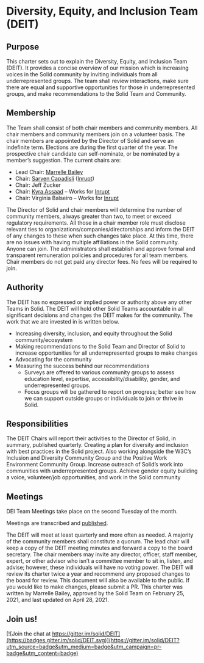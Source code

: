 # Diversity, Equity, and Inclusion Team (DEIT)
## Purpose
This charter sets out to explain the Diversity, Equity, and Inclusion Team (DEIT). It provides a concise overview of our mission which is increasing voices in the Solid community by inviting individuals from all underrepresented groups. The team shall review interactions, make sure there are equal and supportive opportunities for those in underrepresented groups, and make recommendations to the Solid Team and Community.
## Membership
The Team shall consist of both chair members and community members. All chair members and community members join on a volunteer basis. The chair members are appointed by the Director of Solid and serve an indefinite term. Elections are during the first quarter of the year. The prospective chair candidate can self-nominate, or be nominated by a member’s suggestion. The current chairs are:
* Lead Chair: [Marrelle Bailey](https://www.linkedin.com/in/marrelle-bailey/)
* Chair: [Sarven Capadisli](https://csarven.ca/#i) ([Inrupt](https://inrupt.com/))
* Chair: Jeff Zucker
* Chair: [Kyra Assaad](https://www.linkedin.com/in/kyraassaad/) – Works for [Inrupt](https://inrupt.com/)
* Chair: Virginia Balseiro – Works for [Inrupt](https://inrupt.com/)

The Director of Solid and chair members will determine the number of community members, always greater than two, to meet or exceed regulatory requirements. All those in a chair member role must disclose relevant ties to organizations/companies/directorships and inform the DEIT of any changes to these when such changes take place. At this time, there are no issues with having multiple affiliations in the Solid community. Anyone can join. The administrators shall establish and approve formal and transparent remuneration policies and procedures for all team members. Chair members do not get paid any director fees. No fees will be required to join. 
## Authority
The DEIT has no expressed or implied power or authority above any other Teams in Solid. The DEIT will hold other Solid Teams accountable in all significant decisions and changes the DEIT makes for the community. The work that we are invested in is written below.
* Increasing diversity, inclusion, and equity throughout the Solid community/ecosystem
* Making recommendations to the Solid Team and Director of Solid to increase opportunities for all underrepresented groups to make changes
* Advocating for the community
* Measuring the success behind our recommendations
  * Surveys are offered to various community groups to assess education level, expertise, accessibility/disability, gender, and underrepresented groups.
  * Focus groups will be gathered to report on progress; better see how we can support outside groups or individuals to join or thrive in Solid.
## Responsibilities
The DEIT Chairs will report their activities to the Director of Solid, in summary, published quarterly.
Creating a plan for diversity and inclusion with best practices in the Solid project. Also working alongside the W3C’s Inclusion and Diversity Community Group and the Positive Work Environment Community Group.
Increase outreach of Solid’s work into communities with underrepresented groups.
Achieve gender equity building a voice, volunteer/job opportunities, and work in the Solid community
## Meetings
DEI Team Meetings take place on the second Tuesday of the month. 

Meetings are transcribed and [published](https://github.com/solid/deit/blob/main/meetings/).

The DEIT will meet at least quarterly and more often as needed. A majority of the community members shall constitute a quorum. The lead chair will keep a copy of the DEIT meeting minutes and forward a copy to the board secretary. The chair members may invite any director, officer, staff member, expert, or other advisor who isn’t a committee member to sit in, listen, and advise; however, these individuals will have no voting power.
The DEIT will review its charter twice a year and recommend any proposed changes to the board for review. This document will also be available to the public. If you would like to make changes, please submit a PR.
This charter was written by Marrelle Bailey, approved by the Solid Team on February 25, 2021, and last updated on April 28, 2021.

## Join us!
[![Join the chat at https://gitter.im/solid/DEIT](https://badges.gitter.im/solid/DEIT.svg)](https://gitter.im/solid/DEIT?utm_source=badge&utm_medium=badge&utm_campaign=pr-badge&utm_content=badge)
